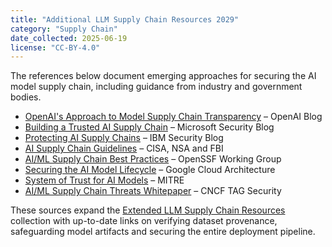 ```yaml
---
title: "Additional LLM Supply Chain Resources 2029"
category: "Supply Chain"
date_collected: 2025-06-19
license: "CC-BY-4.0"
---
```


The references below document emerging approaches for securing the AI model supply chain, including guidance from industry and government bodies.

- [OpenAI's Approach to Model Supply Chain Transparency](https://openai.com/blog/model-supply-chain-transparency) – OpenAI Blog
- [Building a Trusted AI Supply Chain](https://www.microsoft.com/security/blog/2025/06/10/building-a-trusted-ai-supply-chain/) – Microsoft Security Blog
- [Protecting AI Supply Chains](https://www.ibm.com/security/blog/protecting-ai-supply-chains) – IBM Security Blog
- [AI Supply Chain Guidelines](https://media.defense.gov/2025/Oct/15/2003839379/-1/-1/0/CSI_AI_SUPPLY_CHAIN_GUIDELINES.PDF) – CISA, NSA and FBI
- [AI/ML Supply Chain Best Practices](https://github.com/ossf/ai-security-wg) – OpenSSF Working Group
- [Securing the AI Model Lifecycle](https://cloud.google.com/architecture/securing-ai-model-lifecycle) – Google Cloud Architecture
- [System of Trust for AI Models](https://sot.mitre.org) – MITRE
- [AI/ML Supply Chain Threats Whitepaper](https://github.com/cncf/tag-security/blob/main/whitepapers/ai-ml-supply-chain-threats.md) – CNCF TAG Security

These sources expand the [Extended LLM Supply Chain Resources](extended-llm-supply-chain-resources.md) collection with up-to-date links on verifying dataset provenance, safeguarding model artifacts and securing the entire deployment pipeline.
